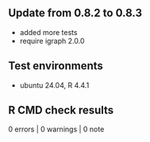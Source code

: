 ## Update from 0.8.2 to 0.8.3

* added more tests
* require igraph 2.0.0

## Test environments
* ubuntu 24.04, R 4.4.1


## R CMD check results

0 errors | 0 warnings | 0 note
